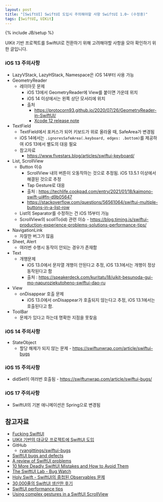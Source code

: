 ```yaml
---
layout: post
title: "[SwiftUI] SwiftUI 도입시 주의해야할 사항 SwiftUI 1.0~ (수정중)"
tags: [SwiftUI, UIKit]
---
```

{% include JB/setup %}

UIKit 기반 프로젝트를 SwiftUI로 전환하기 위해 고려해야할 사항을 모아 확인하기 위한 글입니다.

### iOS 13 주의사항

* LazyVStack, LazyHStack, Namespace은 iOS 14부터 사용 가능
* GeometryReader
  * 레이아웃 문제
    * iOS 13에서 GeometryReader에 View를 붙이면 가운데 위치
    * iOS 14 이상에서는 왼쪽 상단 모서리에 위치
    * 출처
      * https://protocorn93.github.io/2020/07/26/GeometryReader-in-SwiftUI/
      * [Xcode 12 release note](https://developer.apple.com/documentation/xcode-release-notes/xcode-12-release-notes)
* TextField
  * TextField에서 포커스가 되어 키보드가 위로 올라올 때, SafeArea가 변경됨
  * iOS 14에서는 `.ignoresSafeArea(.keyboard, edges: .bottom)`를 제공하여 iOS 13에서 별도의 대응 필요
  * 참고자료
    * https://www.fivestars.blog/articles/swiftui-keyboard/
* List, ScrollView
  * Button 이슈
    * ScrollView 내의 버튼이 오동작하는 것으로 추정됨. iOS 13.5.1 이상에서 해결된 것으로 추정
    * Tap Gesture로 대응
    * 출처 : https://techlife.cookpad.com/entry/2021/01/18/kaimono-swift-ui#fn-d9b05647
    * https://stackoverflow.com/questions/56561064/swiftui-multiple-buttons-in-a-list-row
  * List의 Separator를 수정하는 건 iOS 15부터 가능
  * ScrollView의 scollTo(id) 관련 이슈 - https://blog.timing.is/swiftui-production-experience-problems-solutions-performance-tips/
* NavigationLink
  * 자잘한 버그가 많음
* Sheet, Alert
  * 여러번 수행시 동작이 안되는 경우가 존재함
* Text
  * 개행문제
    * iOS 13.0에서 문자열 개행이 안된다고 추정, iOS 13.1에서는 개행이 정상 동작된다고 함
    * 출처 : https://speakerdeck.com/kuritatu18/uikit-besunoda-gui-mo-napuroziekutoheno-swiftui-dao-ru
* View
  * onDisappear 호출 문제
    * iOS 13.0에서 onDisappear가 호출되지 않는다고 추정, iOS 13.1에서는 호출된다고 함.
* ToolBar
  * 문제가 있다고 하는데 명확한 지점을 못찾음

### iOS 14 주의사항

* StateObject
  * 할당 해제가 되지 않는 문제 - https://swiftunwrap.com/article/swiftui-bugs

### iOS 15 주의사항

* didSet이 여러번 호출됨 - https://swiftunwrap.com/article/swiftui-bugs/

### iOS 17 주의사항

* SwiftUI의 기본 애니메이션은 Spring으로 변경됨

## 참고자료

* [Fucking SwiftUI](https://fuckingswiftui.com/)
* [UIKit 기반의 대규모 프로젝트에 SwiftUI 도입](https://speakerdeck.com/kuritatu18/uikit-besunoda-gui-mo-napuroziekutoheno-swiftui-dao-ru)
* GitHub
  * [ryangittings/swiftui-bugs](https://github.com/ryangittings/swiftui-bugs)
* [SwiftUI bugs and defects](https://swiftunwrap.com/article/swiftui-bugs/)
* [A review of SwiftUI problems](https://www.loopwerk.io/articles/2020/swiftui-review/)
* [10 More Deadly SwiftUI Mistakes and How to Avoid Them](https://blog.devgenius.io/10-more-deadly-swiftui-mistakes-and-how-to-avoid-them-de0952f1766c)
* [The SwiftUI Lab - Bug Watch](https://swiftui-lab.com/bug-watch/)
* [Holy Swift - SwiftUI의 중첩된 Observables 문제](https://holyswift.app/how-to-solve-observable-object-problem/)
* [30,000줄의 SwiftUI 생산한 후기](https://blog.timing.is/swiftui-production-experience-problems-solutions-performance-tips/)
* [SwiftUI performance tips](https://martinmitrevski.com/2022/04/14/swiftui-performance-tips/)
* [Using complex gestures in a SwiftUI ScrollView](https://danielsaidi.com/blog/2022/11/16/using-complex-gestures-in-a-scroll-view)